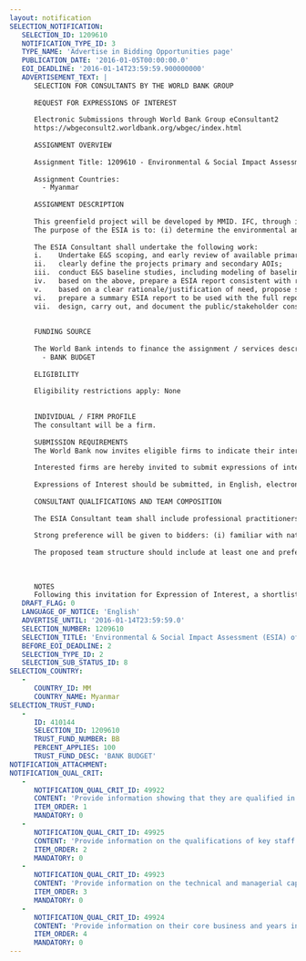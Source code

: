```yaml
---
layout: notification
SELECTION_NOTIFICATION: 
   SELECTION_ID: 1209610
   NOTIFICATION_TYPE_ID: 3
   TYPE_NAME: 'Advertise in Bidding Opportunities page'
   PUBLICATION_DATE: '2016-01-05T00:00:00.0'
   EOI_DEADLINE: '2016-01-14T23:59:59.900000000'
   ADVERTISEMENT_TEXT: |
      SELECTION FOR CONSULTANTS BY THE WORLD BANK GROUP
      
      REQUEST FOR EXPRESSIONS OF INTEREST
      
      Electronic Submissions through World Bank Group eConsultant2
      https://wbgeconsult2.worldbank.org/wbgec/index.html
      
      ASSIGNMENT OVERVIEW
      
      Assignment Title: 1209610 - Environmental & Social Impact Assessment (ESIA) of the Semeikhon Riverside Port Project in Myanmar
      
      Assignment Countries:
        - Myanmar
      
      ASSIGNMENT DESCRIPTION
      
      This greenfield project will be developed by MMID. IFC, through its proposed equity participation in this InfraVentures project, will play the role of co-developer. SMP is located along the bank of Ayeyarwady River, around 70 km from Mandalay city in Myanmar. MMID is also the developer of Myotha Industrial Park (MIP), a greenfield 10,000 acre mixed-used Industrial Zone.The land footprint of SMP (all phases) is about 152 hectares with an expected quay length of 1,500 meters. SMP will be developed in phases as container port traffic builds up over time. Phase 1 will be designed with one floating berth, barges and cranes with capacity to handle an estimated 200,000 tons of general cargo, containers and roll-on-roll off (ro-ro) cargos.
      The purpose of the ESIA is to: (i) determine the environmental and social (E&S) baseline conditions at the projects primary and secondary Areas of Influence (AOI); (ii) analyze all feasible project alternatives; (iii) assess the E&S risks and impacts (direct; indirect; and impacts on vulnerable project affected persons/groups) resulting from the construction and operation of the Project, within the projects primary and secondary Areas of Influence (AOI); (iii) identify appropriate/effective/practicable mitigation measures, and develop E&S management and monitoring programs, based on a clearly articulated avoid/minimize/mitigate/compensate-and/or-offset mitigation hierarchy; and (iv) throughout the entire ESIA process, effectively and representatively identify and consult project affected persons (PAP), members of the general public, and other key stakeholders, in relation to potential project benefits and negative E&S impacts, and demonstrate that stakeholder views have been incorporated into the project E&S design.
      
      The ESIA Consultant shall undertake the following work: 
      i.	Undertake E&S scoping, and early review of available primary and secondary data, to focus on key issues/impacts and exclude other issues considered to bring limited impacts;
      ii.	clearly define the projects primary and secondary AOIs;
      iii.	conduct E&S baseline studies, including modeling of baseline conditions;
      iv.	based on the above, prepare a ESIA report consistent with requirements of applicable local E&S regulations, IFC 2012 PS, and WBG Environmental, Health, and Safety (EHS) Guidelines. The ESIA will include action plans, management and monitoring programs, and an estimated implementation budget. Mitigation actions will include those specifically designed to address the circumstances of vulnerable project affected persons and groups;
      v.	based on a clear rationale/justification of need, propose supplemental studies such as a biodiversity assessment (including multi-season species sampling and habitat change monitoring), indigenous peoples development plan and/or community development plan, influx management plan, etc;
      vi.	prepare a summary ESIA report to be used with the full report in public consultations; and 
      vii.	design, carry out, and document the public/stakeholder consultations and engagement throughout the ESIA process at key milestone stages (e.g. at scoping; at pre-finalization of draft ESIA; etc). This will include developing and conducting a robust, representative, iterative, and effective program of stakeholder identification, analysis, consultation, and engagement, including local disclosure activities and establishing grievance mechanisms which can be effectively accessed by project affected stakeholders. The above should also lead to preparation of: (i) the projects grievance redress mechanisms and channels; and (ii) a project Stakeholder Engagement Plan (SEP), annexed to the ESIA main report. Vulnerable groups/persons should be included in the stakeholder identification and analysis.
      
      
      FUNDING SOURCE
      
      The World Bank intends to finance the assignment / services described below under the following trust fund(s):
        - BANK BUDGET
      
      ELIGIBILITY
      
      Eligibility restrictions apply: None
      
      
      INDIVIDUAL / FIRM PROFILE
      The consultant will be a firm. 
      
      SUBMISSION REQUIREMENTS
      The World Bank now invites eligible firms to indicate their interest in providing the services.  Interested firms must provide information indicating that they are qualified to perform the services (brochures, description of similar assignments, experience in similar conditions, availability of appropriate skills among staff, etc. for firms; CV and cover letter for individuals).  Please note that the total size of all attachments should be less than 5MB.  Consultants may associate to enhance their qualifications.
      
      Interested firms are hereby invited to submit expressions of interest.
      
      Expressions of Interest should be submitted, in English, electronically through World Bank Group eTendering (https://wbgeconsult2.worldbank.org/wbgec/index.html)
      
      CONSULTANT QUALIFICATIONS AND TEAM COMPOSITION
      
      The ESIA Consultant team shall include professional practitioners possessing demonstrable skills, relevant technical qualifications (e.g. including a biodiversity expert; social impact assessment and stakeholder consultation specialist; etc), and relevant experiences of at least 10 years undertaking similar GIIP-compliant work. The selected team shall have working knowledge of IFC Performance Standards requirements and World Bank Group EHS guidelines, and have solid experiences of organizing public consultations and managing stakeholder relations and sensitivities.
      
      Strong preference will be given to bidders: (i) familiar with national E&S laws and the regulatory context and requirements of Myanmar; and (ii) with experiences in planning, developing, and managing ESIA processes for large scale port projects. In submitted proposals, bidders shall describe the experiences of each team member in reasonable detail and attach their CVs, and shall list and describe relevant past projects worked on by the team.
      
      The proposed team structure should include at least one and preferably two locally based national consultant(s) with relevant experience, who can speak/read/write local dialects and written languages to aid in preparation of local language materials, and who can travel to the project sites and meet and communicate with project counterparts and local stakeholders, with ease and at short notice.
      
      
      
      NOTES
      Following this invitation for Expression of Interest, a shortlist of qualified firms will be formally invited to submit proposals.  Shortlisting and selection will be subject to the availability of funding.
   DRAFT_FLAG: 0
   LANGUAGE_OF_NOTICE: 'English'
   ADVERTISE_UNTIL: '2016-01-14T23:59:59.0'
   SELECTION_NUMBER: 1209610
   SELECTION_TITLE: 'Environmental & Social Impact Assessment (ESIA) of the Semeikhon Riverside Port Project in Myanmar'
   BEFORE_EOI_DEADLINE: 2
   SELECTION_TYPE_ID: 2
   SELECTION_SUB_STATUS_ID: 8
SELECTION_COUNTRY: 
   - 
      COUNTRY_ID: MM
      COUNTRY_NAME: Myanmar
SELECTION_TRUST_FUND: 
   - 
      ID: 410144
      SELECTION_ID: 1209610
      TRUST_FUND_NUMBER: BB
      PERCENT_APPLIES: 100
      TRUST_FUND_DESC: 'BANK BUDGET'
NOTIFICATION_ATTACHMENT: 
NOTIFICATION_QUAL_CRIT: 
   - 
      NOTIFICATION_QUAL_CRIT_ID: 49922
      CONTENT: 'Provide information showing that they are qualified in the field of the assignment., especially (i) strong familiarity with national E&S laws and the regulatory context and requirements of Myanmar; and (ii) experiences in planning, developing, and managing ESIA processes for large scale port projects.'
      ITEM_ORDER: 1
      MANDATORY: 0
   - 
      NOTIFICATION_QUAL_CRIT_ID: 49925
      CONTENT: 'Provide information on the qualifications of key staff.[The proposed team structure should include at least one or preferably two locally based national consultant(s) with relevant experience and fluent in local language, and can travel frequently.'
      ITEM_ORDER: 2
      MANDATORY: 0
   - 
      NOTIFICATION_QUAL_CRIT_ID: 49923
      CONTENT: 'Provide information on the technical and managerial capabilities of the firm. [The ESIA Consultant team shall include professional practitioners possessing demonstrable skills, relevant technical qualifications (e.g. including a biodiversity expert; social impact assessment and stakeholder consultation specialist; etc), and relevant experiences of at least 10 years undertaking similar GIIP-compliant work ,working knowledge of IFC Performance Standards and World Bank Group EHS guidelines]'
      ITEM_ORDER: 3
      MANDATORY: 0
   - 
      NOTIFICATION_QUAL_CRIT_ID: 49924
      CONTENT: 'Provide information on their core business and years in business.'
      ITEM_ORDER: 4
      MANDATORY: 0
---
```

